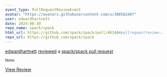 ```yaml
---
event_type: PullRequestReviewEvent
avatar: "https://avatars.githubusercontent.com/u/38856240?"
user: edwardhartnett
date: 2024-08-30
repo_name: spack/spack
html_url: https://github.com/spack/spack/pull/46146#pullrequestreview-2273501423
repo_url: https://github.com/spack/spack
---
```


<a href='https://github.com/edwardhartnett' target='_blank'>edwardhartnett</a> <a href='https://github.com/spack/spack/pull/46146#pullrequestreview-2273501423' target='_blank'>reviewed</a> a <a href='https://github.com/spack/spack/pull/46146' target='_blank'>spack/spack pull request</a>

<small>None</small>

<a href='https://github.com/spack/spack/pull/46146#pullrequestreview-2273501423' target='_blank'>View Review</a>